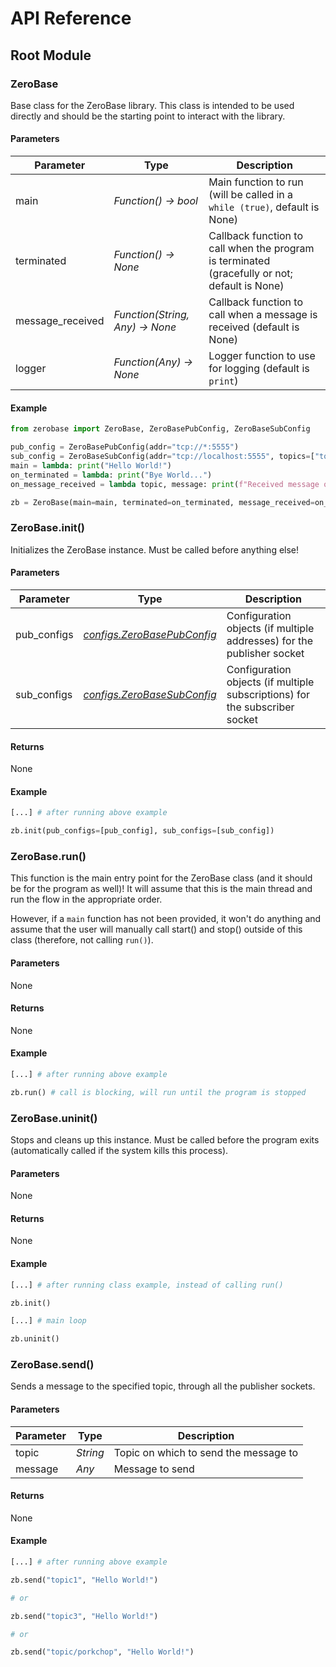 # API Reference

## Root Module

### ZeroBase

Base class for the ZeroBase library. This class is intended to be used directly and should be the starting point to interact with the library.

#### Parameters

| Parameter        | Type                            | Description                                                                                   |
| ---------------- | ------------------------------- | --------------------------------------------------------------------------------------------- |
| main             | _Function() -> bool_            | Main function to run (will be called in a `while (true)`, default is None)                    |
| terminated       | _Function() -> None_            | Callback function to call when the program is terminated (gracefully or not; default is None) |
| message_received | _Function(String, Any) -> None_ | Callback function to call when a message is received (default is None)                        |
| logger           | _Function(Any) -> None_         | Logger function to use for logging (default is `print`)                                       |

#### Example

```python
from zerobase import ZeroBase, ZeroBasePubConfig, ZeroBaseSubConfig

pub_config = ZeroBasePubConfig(addr="tcp://*:5555")
sub_config = ZeroBaseSubConfig(addr="tcp://localhost:5555", topics=["topic1", "topic2"])
main = lambda: print("Hello World!")
on_terminated = lambda: print("Bye World...")
on_message_received = lambda topic, message: print(f"Received message on topic {topic}: {message}")

zb = ZeroBase(main=main, terminated=on_terminated, message_received=on_message_received, logger=print)
```

### ZeroBase.init()

Initializes the ZeroBase instance. Must be called before anything else!

#### Parameters

| Parameter   | Type                                                        | Description                                                                 |
| ----------- | ----------------------------------------------------------- | --------------------------------------------------------------------------- |
| pub_configs | _[configs.ZeroBasePubConfig](configs/zerobasepubconfig.md)_ | Configuration objects (if multiple addresses) for the publisher socket      |
| sub_configs | _[configs.ZeroBaseSubConfig](configs/zerobasesubconfig.md)_ | Configuration objects (if multiple subscriptions) for the subscriber socket |

#### Returns

None

#### Example

```python
[...] # after running above example

zb.init(pub_configs=[pub_config], sub_configs=[sub_config])
```

### ZeroBase.run()

This function is the main entry point for the ZeroBase class (and it should be for the program as well)! It will assume that this is the main thread and run the flow in the appropriate order.

However, if a `main` function has not been provided, it won't do anything and assume that the user will manually call start() and stop() outside of this class (therefore, not calling `run()`).

#### Parameters

None

#### Returns

None

#### Example

```python
[...] # after running above example

zb.run() # call is blocking, will run until the program is stopped
```

### ZeroBase.uninit()

Stops and cleans up this instance. Must be called before the program exits (automatically called if the system kills this process).

#### Parameters

None

#### Returns

None

#### Example

```python
[...] # after running class example, instead of calling run()

zb.init()

[...] # main loop

zb.uninit()
```

### ZeroBase.send()

Sends a message to the specified topic, through all the publisher sockets.

#### Parameters

| Parameter | Type     | Description                           |
| --------- | -------- | ------------------------------------- |
| topic     | _String_ | Topic on which to send the message to |
| message   | _Any_    | Message to send                       |

#### Returns

None

#### Example

```python
[...] # after running above example

zb.send("topic1", "Hello World!")

# or

zb.send("topic3", "Hello World!")

# or

zb.send("topic/porkchop", "Hello World!")
```

